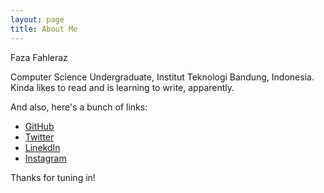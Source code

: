 ```yaml
---
layout: page
title: About Me
---
```


<span class="lead">Faza Fahleraz</span>

Computer Science Undergraduate, Institut Teknologi Bandung, Indonesia. Kinda likes to read and is learning to write, apparently.

And also, here's a bunch of links:

- [GitHub](https://github.com/ffahleraz)
- [Twitter](https://twitter.com/ffahleraz)
- [LinekdIn](https://www.linkedin.com/in/ffahleraz)
- [Instagram](https://www.instagram.com/ffahleraz)

Thanks for tuning in!
